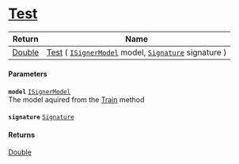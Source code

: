 # [Test](./WeightedClassifier--Test.md)



| Return | Name | 
| --- | --- | 
| [Double](https://docs.microsoft.com/en-us/dotnet/api/System.Double) | [Test](./WeightedClassifier--Test.md) ( [`ISignerModel`](./../../../Pipeline/ISignerModel.md) model, [`Signature`](./../../../Signature.md) signature ) | 


#### Parameters
**`model`**  [`ISignerModel`](./../../../Pipeline/ISignerModel.md)<br>The model aquired from the [Train](https://github.com/hargitomi97/sigstat/blob/master/docs/md/SigStat/Common/Algorithms/Methods/Train.md) method<br><br>**`signature`**  [`Signature`](./../../../Signature.md)<br>
#### Returns
[Double](https://docs.microsoft.com/en-us/dotnet/api/System.Double)<br>
